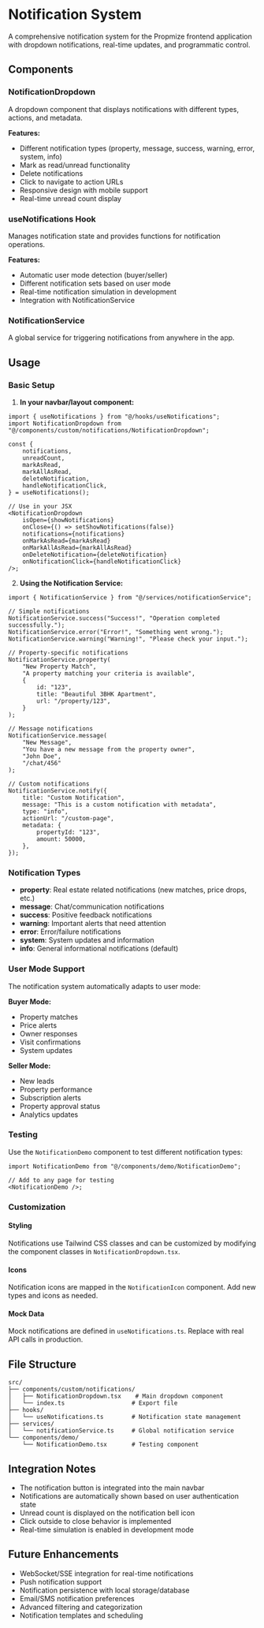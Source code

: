 # Notification System

A comprehensive notification system for the Propmize frontend application with dropdown notifications, real-time updates, and programmatic control.

## Components

### NotificationDropdown

A dropdown component that displays notifications with different types, actions, and metadata.

**Features:**

- Different notification types (property, message, success, warning, error, system, info)
- Mark as read/unread functionality
- Delete notifications
- Click to navigate to action URLs
- Responsive design with mobile support
- Real-time unread count display

### useNotifications Hook

Manages notification state and provides functions for notification operations.

**Features:**

- Automatic user mode detection (buyer/seller)
- Different notification sets based on user mode
- Real-time notification simulation in development
- Integration with NotificationService

### NotificationService

A global service for triggering notifications from anywhere in the app.

## Usage

### Basic Setup

1. **In your navbar/layout component:**

```tsx
import { useNotifications } from "@/hooks/useNotifications";
import NotificationDropdown from "@/components/custom/notifications/NotificationDropdown";

const {
	notifications,
	unreadCount,
	markAsRead,
	markAllAsRead,
	deleteNotification,
	handleNotificationClick,
} = useNotifications();

// Use in your JSX
<NotificationDropdown
	isOpen={showNotifications}
	onClose={() => setShowNotifications(false)}
	notifications={notifications}
	onMarkAsRead={markAsRead}
	onMarkAllAsRead={markAllAsRead}
	onDeleteNotification={deleteNotification}
	onNotificationClick={handleNotificationClick}
/>;
```

2. **Using the Notification Service:**

```tsx
import { NotificationService } from "@/services/notificationService";

// Simple notifications
NotificationService.success("Success!", "Operation completed successfully.");
NotificationService.error("Error!", "Something went wrong.");
NotificationService.warning("Warning!", "Please check your input.");

// Property-specific notifications
NotificationService.property(
	"New Property Match",
	"A property matching your criteria is available",
	{
		id: "123",
		title: "Beautiful 3BHK Apartment",
		url: "/property/123",
	}
);

// Message notifications
NotificationService.message(
	"New Message",
	"You have a new message from the property owner",
	"John Doe",
	"/chat/456"
);

// Custom notifications
NotificationService.notify({
	title: "Custom Notification",
	message: "This is a custom notification with metadata",
	type: "info",
	actionUrl: "/custom-page",
	metadata: {
		propertyId: "123",
		amount: 50000,
	},
});
```

### Notification Types

- **property**: Real estate related notifications (new matches, price drops, etc.)
- **message**: Chat/communication notifications
- **success**: Positive feedback notifications
- **warning**: Important alerts that need attention
- **error**: Error/failure notifications
- **system**: System updates and information
- **info**: General informational notifications (default)

### User Mode Support

The notification system automatically adapts to user mode:

**Buyer Mode:**

- Property matches
- Price alerts
- Owner responses
- Visit confirmations
- System updates

**Seller Mode:**

- New leads
- Property performance
- Subscription alerts
- Property approval status
- Analytics updates

### Testing

Use the `NotificationDemo` component to test different notification types:

```tsx
import NotificationDemo from "@/components/demo/NotificationDemo";

// Add to any page for testing
<NotificationDemo />;
```

### Customization

#### Styling

Notifications use Tailwind CSS classes and can be customized by modifying the component classes in `NotificationDropdown.tsx`.

#### Icons

Notification icons are mapped in the `NotificationIcon` component. Add new types and icons as needed.

#### Mock Data

Mock notifications are defined in `useNotifications.ts`. Replace with real API calls in production.

## File Structure

```
src/
├── components/custom/notifications/
│   ├── NotificationDropdown.tsx    # Main dropdown component
│   └── index.ts                   # Export file
├── hooks/
│   └── useNotifications.ts        # Notification state management
├── services/
│   └── notificationService.ts     # Global notification service
└── components/demo/
    └── NotificationDemo.tsx       # Testing component
```

## Integration Notes

- The notification button is integrated into the main navbar
- Notifications are automatically shown based on user authentication state
- Unread count is displayed on the notification bell icon
- Click outside to close behavior is implemented
- Real-time simulation is enabled in development mode

## Future Enhancements

- WebSocket/SSE integration for real-time notifications
- Push notification support
- Notification persistence with local storage/database
- Email/SMS notification preferences
- Advanced filtering and categorization
- Notification templates and scheduling
